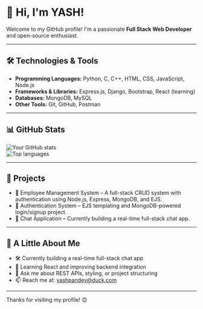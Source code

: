 # 👋 Hi, I'm YASH!

Welcome to my GitHub profile! I'm a passionate **Full Stack Web Developer** and open-source enthusiast.

---

## 🛠️ Technologies & Tools

- **Programming Languages:** Python, C, C++, HTML, CSS, JavaScript, Node.js  
- **Frameworks & Libraries:** Express.js, Django, Bootstrap, React (learning)  
- **Databases:** MongoDB, MySQL  
- **Other Tools:** Git, GitHub, Postman

---

## 📊 GitHub Stats

![Your GitHub stats](https://github-readme-stats.vercel.app/api?username=modijiyash&show_icons=true&theme=radical)  
![Top languages](https://github-readme-stats.vercel.app/api/top-langs/?username=modijiyash&layout=compact&theme=radical)

---

## 🚀 Projects

- 🔐 Employee Management System – A full-stack CRUD system with authentication using Node.js, Express, MongoDB, and EJS.  
- 🧪 Authentication System – EJS templating and MongoDB-powered login/signup project.  
- 💬 Chat Application – Currently building a real-time full-stack chat app.

---

## 🌟 A Little About Me

- 🛠️ Currently building a real-time full-stack chat app  
- 🌱 Learning React and improving backend integration  
- 🧠 Ask me about REST APIs, styling, or project structuring  
- 📫 Reach me at: yashpandey@duck.com

---

Thanks for visiting my profile! 😊
